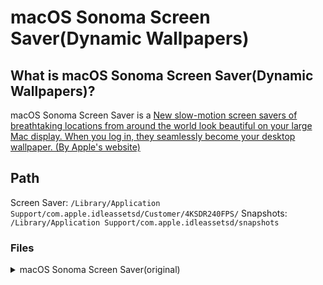# macOS Sonoma Screen Saver(Dynamic Wallpapers)

## What is macOS Sonoma Screen Saver(Dynamic Wallpapers)?

macOS Sonoma Screen Saver is a [New slow-motion screen savers of breathtaking locations from around the world look beautiful on your large Mac display. When you log in, they seamlessly become your desktop wallpaper. (By Apple's website)](https://www.apple.com/macos/sonoma/)

## Path

Screen Saver: `/Library/Application Support/com.apple.idleassetsd/Customer/4KSDR240FPS/`
Snapshots: `/Library/Application Support/com.apple.idleassetsd/snapshots`

### Files

<details>

<summary>macOS Sonoma Screen Saver(original)</summary>
| File name | Snapshot | Title | Category | Link(YouTube) | Link(Apple) |
| --------- | -------- | ----- | -------- | ------------- | ----------- |
| FE876489-CBD5-479B-A8F0-1B67F0741CEA.mov | snapshot/FE876489-CBD5-479B-A8F0-1B67F0741CEA.jpg | Sonoma Horizon | Landscape | | |
| 94DAB450-A650-4DFC-99B2-A0F0D8AD6649.mov | snapshot/94DAB450-A650-4DFC-99B2-A0F0D8AD6649.jpg | Sonoma Evening | Landscape | | |
| 097CA871-A1C2-40F7-97F0-EFAABF555BBC.mov | snapshot/097CA871-A1C2-40F7-97F0-EFAABF555BBC.jpg | Sonoma Clouds | Landscape | | |
| C3C48B18-E4AE-4A62-877D-0B0D74CDC9E0.mov | snapshot/C3C48B18-E4AE-4A62-877D-0B0D74CDC9E0.jpg | Sonoma from Above | Landscape | | |
| 12718607-0FE6-4B8C-B571-A320CDD67897.mov | snapshot/12718607-0FE6-4B8C-B571-A320CDD67897.jpg | Sonoma River | Landscape | | |
| F390FE3B-FA61-483D-BADC-2447F89951BA.mov | snapshot/F390FE3B-FA61-483D-BADC-2447F89951BA.jpg | California's Temblor Range | Landscape | | |
| 4A3590EC-FF30-41E7-85FE-210FF6112917.mov | snapshot/4A3590EC-FF30-41E7-85FE-210FF6112917.jpg | California's Carrizo Plain | Landscape | | |
| 473C2FDC-0B75-497A-B1FE-AA1863C9C885.mov | snapshot/473C2FDC-0B75-497A-B1FE-AA1863C9C885.jpg | California Wildflowers | Landscape | | |
| AA5E82B9-289A-480C-A14B-242989107275.mov | snapshot/AA5E82B9-289A-480C-A14B-242989107275.jpg | Redwoods from Above | Landscape | | |
| 97447D85-960C-4B2A-A101-048284D95853.mov | snapshot/97447D85-960C-4B2A-A101-048284D95853.jpg | Redwoods River | Landscape | | |
| 8A57476A-E177-4AAD-B317-643F681584E1.mov | snapshot/8A57476A-E177-4AAD-B317-643F681584E1.jpg | Oregon Sunset | Landscape | | |
| 15A8BC97-45AC-45DC-9AF9-313808C578BC.mov | snapshot/15A8BC97-45AC-45DC-9AF9-313808C578BC.jpg | Oregon Coastline | Landscape | | |
| AB7FC3C3-8853-45CD-AB6E-89F0985C2922.mov | snapshot/AB7FC3C3-8853-45CD-AB6E-89F0985C2922.jpg | Utah Evening | Landscape | | |
| 47BC0599-72E7-43C4-8BE1-CBCE2432E2A5.mov | snapshot/47BC0599-72E7-43C4-8BE1-CBCE2432E2A5.jpg | Arizona's Coal Mine Canyon | Landscape | | |
| D759828B-4BAB-456B-AD75-225BA238F925.mov | snapshot/D759828B-4BAB-456B-AD75-225BA238F925.jpg | Utah's Lake Powell | Landscape | | |
| 7530C83C-8F7B-42C6-BB71-5FA2ED070BEC.mov | snapshot/7530C83C-8F7B-42C6-BB71-5FA2ED070BEC.jpg | Utah's Cathedral Canyon | Landscape | | |
| A168628E-11EE-4456-AD66-E7E3E47D1B21.mov | snapshot/A168628E-11EE-4456-AD66-E7E3E47D1B21.jpg | Utah's Olympia Bar | Landscape | | |
| 100858D2-FE01-4B70-8E2D-3FCF20AFE6B5.mov | snapshot/100858D2-FE01-4B70-8E2D-3FCF20AFE6B5.jpg | Utah's Monument Valley | Landscape | | |
| 1A17ED86-9E0D-4DF2-8CF3-5AB5DB67A348.mov | snapshot/1A17ED86-9E0D-4DF2-8CF3-5AB5DB67A348.jpg | Utah's Factory Butte | Landscape | | |
| 8002C4C8-C611-4894-A068-3D3A3C03472A.mov | snapshot/8002C4C8-C611-4894-A068-3D3A3C03472A.jpg | Grand Canyon River Valley | Landscape | | |
| E334A6D2-7145-47C8-9B00-C20DED08B2D5.mov | snapshot/E334A6D2-7145-47C8-9B00-C20DED08B2D5.jpg | Grand Canyon Evening | Landscape| | |
| F9F918CD-E15F-4F01-A326-84A44650C5C9.mov | snapshot/F9F918CD-E15F-4F01-A326-84A44650C5C9.jpg | Grand Canyon Sunset | Landscape | | |
| AE0115AE-C53B-4DB9-B12F-CA4B7B630CC9.mov | snapshot/AE0115AE-C53B-4DB9-B12F-CA4B7B630CC9.jpg | Grand Canyon Sediment | Landscape | | |
| DD266E1F-5DF2-4CDB-A2EB-26CE35664657.mov | snapshot/DD266E1F-5DF2-4CDB-A2EB-26CE35664657.jpg | Grand Canyon from Above | Landscape | | |
| DDE50C77-B7CB-4488-9EB1-D1B13BF21FFE.mov | snapshot/DDE50C77-B7CB-4488-9EB1-D1B13BF21FFE.jpg | Iceland Glacier | Landscape | | |
| 2F17FCCE-6CCA-4AFA-A08A-C50BF9812DA5.mov | snapshot/2F17FCCE-6CCA-4AFA-A08A-C50BF9812DA5.jpg | Iceland Snow Caps | Landscape | | |
| 8ACF5D77-B22C-416F-B12A-72FB35E2834F.mov | snapshot/8ACF5D77-B22C-416F-B12A-72FB35E2834F.jpg | Iceland Fjord from Above | Landscape | | |
| E54D5AFE-F362-4D48-A20D-F2C21D2B5330.mov | snapshot/E54D5AFE-F362-4D48-A20D-F2C21D2B5330.jpg | Iceland Fjord | Landscape | | |
| 8590D0C5-E344-4FAC-A39A-FD7BC652AEDA.mov | snapshot/8590D0C5-E344-4FAC-A39A-FD7BC652AEDA.jpg | Iceland Coast | Landscape | | |
| D7950C0A-27B9-4034-AB5B-EDB89D41341A.mov | snapshot/D7950C0A-27B9-4034-AB5B-EDB89D41341A.jpg | Iceland Lake | Landscape | | |
| F9518D54-04A7-4793-8666-CFC114D73CE5.mov | snapshot/F9518D54-04A7-4793-8666-CFC114D73CE5.jpg | Iceland Riverbed | Landscape | | |
| 5C987900-AD53-469C-8210-CABBCCDDFCAE.mov | snapshot/5C987900-AD53-469C-8210-CABBCCDDFCAE.jpg | Patagonia Mountain | Landscape | | |
| B004358B-5A27-42E5-B49E-93FC100B2371.mov | snapshot/B004358B-5A27-42E5-B49E-93FC100B2371.jpg | Patagonia Lake | Landscape | | |
| E5D58CC2-3C52-4206-9DA2-427DC88B5896.mov | snapshot/E5D58CC2-3C52-4206-9DA2-427DC88B5896.jpg | Patagonia Range | Landscape | | |
| 25A6CFB2-3570-4448-B114-244A4E454B7A.mov | snapshot/25A6CFB2-3570-4448-B114-244A4E454B7A.jpg | Patagonia River | Landscape | | |
| EE01F02D-1413-436C-AB05-410F224A5B7B.mov | snapshot/EE01F02D-1413-436C-AB05-410F224A5B7B.jpg | Greenland Evening | Landscape | | |
| 2F52E34C-39D4-4AB1-9025-8F7141FAA720.mov | snapshot/2F52E34C-39D4-4AB1-9025-8F7141FAA720.jpg | Greenland Coast | | Landscape | |
| B8F204CE-6024-49AB-85F9-7CA2F6DCD226.mov | snapshot/B8F204CE-6024-49AB-85F9-7CA2F6DCD226.jpg | Greenland Glacier | Landscape | | |
| E487C6EF-B3FB-427B-A2BE-8CBA60F902F0.mov | snapshot/E487C6EF-B3FB-427B-A2BE-8CBA60F902F0.jpg | Yosemite Clouds | | Landscape | |
| E5799A24-1949-4E66-A17B-B5EB05F28C5D.mov | snapshot/E5799A24-1949-4E66-A17B-B5EB05F28C5D.jpg | Yosemite Silhouette | Landscape | | |
| DAD82DCE-F3AE-4AEC-8A79-1694D412FC0A.mov | snapshot/DAD82DCE-F3AE-4AEC-8A79-1694D412FC0A.jpg | Yosemite from Above | Landscape | | |
| E540DEE6-4C40-42C8-9CCC-D4CB0FAD7D7B.mov | snapshot/E540DEE6-4C40-42C8-9CCC-D4CB0FAD7D7B.jpg | Yosemite Horizon | Landscape | | |
| 8D04D70F-738B-441D-8D43-AF46B2BF8062.mov | snapshot/8D04D70F-738B-441D-8D43-AF46B2BF8062.jpg | Yosemite Snow Caps | Landscape | | |
| 81CA5ACD-E682-4D8B-A948-0F147EB6ED4F.mov | snapshot/81CA5ACD-E682-4D8B-A948-0F147EB6ED4F.jpg | Yosemite Mountains | Landscape | | |
| 4109D42A-D717-46A7-A9A2-FE53A82B25C0.mov | snapshot/4109D42A-D717-46A7-A9A2-FE53A82B25C0.jpg | Yosemite Valley | Landscape | | |
| 044AD56C-A107-41B2-90CC-E60CCACFBCF5.mov | snapshot/044AD56C-A107-41B2-90CC-E60CCACFBCF5.jpg | China Silhouette | Landscape | | |
| 22162A9B-DB90-4517-867C-C676BC3E8E95.mov | snapshot/22162A9B-DB90-4517-867C-C676BC3E8E95.jpg | China's Great Wall | Landscape | | |
| 9CCB8297-E9F5-4699-AE1F-890CFBD5E29C.mov | snapshot/9CCB8297-E9F5-4699-AE1F-890CFBD5E29C.jpg | China Paddy Field | Landscape | | |
| B876B645-3955-420E-99DF-60139E451CF3.mov | snapshot/B876B645-3955-420E-99DF-60139E451CF3.jpg | China Mountains | Landscape | | |
| D5E76230-81A3-4F65-A1BA-51B8CADED625.mov | snapshot/D5E76230-81A3-4F65-A1BA-51B8CADED625.jpg | China Mountain Cliffs | Landscape | | |
| F0236EC5-EE72-4058-A6CE-1F7D2E8253BF.mov | snapshot/F0236EC5-EE72-4058-A6CE-1F7D2E8253BF.jpg | China's Great Wall Daylight | Landscape | | |
| 258A6797-CC13-4C3A-AB35-4F25CA3BF474.mov | snapshot/258A6797-CC13-4C3A-AB35-4F25CA3BF474.jpg | Hawaii Clouds Light | Landscape | | |
| 12E0343D-2CD9-48EA-AB57-4D680FB6D0C7.mov | snapshot/12E0343D-2CD9-48EA-AB57-4D680FB6D0C7.jpg | Hawaii Coastline | Landscape | | |
| 3D729CFC-9000-48D3-A052-C5BD5B7A6842.mov | snapshot/3D729CFC-9000-48D3-A052-C5BD5B7A6842.jpg | Hawaii Ocean | Landscape | | |
| 499995FA-E51A-4ACE-8DFD-BDF8AFF6C943.mov | snapshot/499995FA-E51A-4ACE-8DFD-BDF8AFF6C943.jpg | Hawaii Valley | Landscape | | |
| 82BD33C9-B6D2-47E7-9C42-AA3B7758921A.mov | snapshot/82BD33C9-B6D2-47E7-9C42-AA3B7758921A.jpg | Hawaii Clouds Dark | Landscape | | |
| E161929C-0819-4BC2-8359-550C081C7D54.mov | snapshot/E161929C-0819-4BC2-8359-550C081C7D54.jpg | Scotland Castle | Landscape | | |
| 0C747C29-4BF8-43F6-A5CC-2E012E555341.mov | snapshot/0C747C29-4BF8-43F6-A5CC-2E012E555341.jpg | Scotland Coast | Landscape | | |
| 3954A7C4-51EC-4ABC-ABA3-6757AC91C7CF.mov | snapshot/3954A7C4-51EC-4ABC-ABA3-6757AC91C7CF.jpg | Scotland Lake| | Landscape | |
| 001C94AE-2BA4-4E77-A202-F7DE60E8B1C8.mov | snapshot/001C94AE-2BA4-4E77-A202-F7DE60E8B1C8.jpg | Liwa Dune Fields| Landscape | | |
| AFA22C08-A486-4CE8-9A13-E355B6C38559.mov | snapshot/AFA22C08-A486-4CE8-9A13-E355B6C38559.jpg | Liva Horizon | Landscape | | |
| 00BA71CD-2C54-415A-A68A-8358E677D750.mov | snapshot/00BA71CD-2C54-415A-A68A-8358E677D750.jpg | Dubai Skyline | Cityscape | | |
| 9680B8EB-CE2A-4395-AF41-402801F4D6A6.mov | snapshot/9680B8EB-CE2A-4395-AF41-402801F4D6A6.jpg | Dubai Night | Cityscape | | |
| 3FFA2A97-7D28-49EA-AA39-5BC9051B2745.mov | snapshot/3FFA2A97-7D28-49EA-AA39-5BC9051B2745.jpg | Dubai Creek | Cityscape | | |
| 876D51F4-3D78-4221-8AD2-F9E78C0FD9B9.mov | snapshot/876D51F4-3D78-4221-8AD2-F9E78C0FD9B9.jpg | Dubai from Above | Cityscape | | |
| E991AC0C-F272-44D8-88F3-05F44EDFE3AE.mov | snapshot/E991AC0C-F272-44D8-88F3-05F44EDFE3AE.jpg | Dubai Creek Harbor | Cityscape | | |
| 35693AEA-F8C4-4A80-B77D-C94B20A68956.mov | snapshot/35693AEA-F8C4-4A80-B77D-C94B20A68956.jpg | Los Angeles Overpass | Cityscape | | |
| 92E48DE9-13A1-4172-B560-29B4668A87EE.mov | snapshot/92E48DE9-13A1-4172-B560-29B4668A87EE.jpg | Los Angeles Beach | Cityscape | | |
| CE279831-1CA7-4A83-A97B-FF1E20234396.mov | snapshot/CE279831-1CA7-4A83-A97B-FF1E20234396.jpg | Los Angeles Airport | Cityscape | | |
| 89B1643B-06DD-4DEC-B1B0-774493B0F7B7.mov | snapshot/89B1643B-06DD-4DEC-B1B0-774493B0F7B7.jpg | Los Angeles Sunset | Cityscape | | |
| EC67726A-8212-4C5E-83CF-8412932740D2.mov | snapshot/EC67726A-8212-4C5E-83CF-8412932740D2.jpg | Los Angeles Hills | Cityscape | | |
| F5804DD6-5963-40DA-9FA0-39C0C6E6DEF9.mov | snapshot/F5804DD6-5963-40DA-9FA0-39C0C6E6DEF9.jpg | Los Angeles Night | Cityscape | | |
| F604AF56-EA77-4960-AEF7-82533CC1A8B3.mov | snapshot/F604AF56-EA77-4960-AEF7-82533CC1A8B3.jpg | London Evening | Cityscape | | |
| 58754319-8709-4AB0-8674-B34F04E7FFE2.mov | snapshot/58754319-8709-4AB0-8674-B34F04E7FFE2.jpg | London Skyline | Cityscape | | |
| 7F4C26C2-67C2-4C3A-8F07-8A7BF6148C97.mov | snapshot/7F4C26C2-67C2-4C3A-8F07-8A7BF6148C97.jpg | London Thames | Cityscape | | |
| A5AAFF5D-8887-42BB-8AFD-867EF557ED85.mov | snapshot/A5AAFF5D-8887-42BB-8AFD-867EF557ED85.jpg | London from Above | Cityscape | | |
| 44166C39-8566-4ECA-BD16-43159429B52F.mov | snapshot/44166C39-8566-4ECA-BD16-43159429B52F.jpg | New York Night | Cityscape | | |
| 840FE8E4-D952-4680-B1A7-AC5BACA2C1F8.mov | snapshot/840FE8E4-D952-4680-B1A7-AC5BACA2C1F8.jpg | New York Midtown | Cityscape | | |
| 3BA0CFC7-E460-4B59-A817-B97F9EBB9B89.mov | snapshot/3BA0CFC7-E460-4B59-A817-B97F9EBB9B89.jpg | New York from Above | Cityscape | | |
| 640DFB00-FBB9-45DA-9444-9F663859F4BC.mov | snapshot/640DFB00-FBB9-45DA-9444-9F663859F4BC.jpg | New York Skyline | Cityscape | | |
| 29BDF297-EB43-403A-8719-A78DA11A2948.mov | snapshot/29BDF297-EB43-403A-8719-A78DA11A2948.jpg | San Francisco Evening | Cityscape | | |
| 72B4390D-DF1D-4D51-B179-229BBAEFFF2C.mov | snapshot/72B4390D-DF1D-4D51-B179-229BBAEFFF2C.jpg | San Francisco's Gold Gate Bridge | Cityscape | | |
| 4AD99907-9E76-408D-A7FC-8429FF014201.mov | snapshot/4AD99907-9E76-408D-A7FC-8429FF014201.jpg | San Francisco's Ferry Building | Cityscape | | |
| 3E94AE98-EAF2-4B09-96E3-452F46BC114E.mov | snapshot/3E94AE98-EAF2-4B09-96E3-452F46BC114E.jpg | San Francisco Night | Cityscape | | |
| 85CE77BF-3413-4A7B-9B0F-732E96229A73.mov | snapshot/85CE77BF-3413-4A7B-9B0F-732E96229A73.jpg | San Francisco Skyline | Cityscape| | |
| DE851E6D-C2BE-4D9F-AB54-0F9CE994DC51.mov | snapshot/DE851E6D-C2BE-4D9F-AB54-0F9CE994DC51.jpg | San Francisco Bay | Cityscape | | |
| EE533FBD-90AE-419A-AD13-D7A60E2015D6.mov | snapshot/EE533FBD-90AE-419A-AD13-D7A60E2015D6.jpg | San Francisco Fog | Cityscape | | |
| FE8E1F9D-59BA-4207-B626-28E34D810D0A.mov | snapshot/FE8E1F9D-59BA-4207-B626-28E34D810D0A.jpg | Hong Kong Harbor | Cityscape | | |
| 024891DE-B7F6-4187-BFE0-E6D237702EF0.mov | snapshot/024891DE-B7F6-4187-BFE0-E6D237702EF0.jpg | Hong Kong Skyline | Cityscape | | |
| C8559883-6F3E-4AF2-8960-903710CD47B7.mov | snapshot/C8559883-6F3E-4AF2-8960-903710CD47B7.jpg | Hong Kong Horizon | Cityscape | | |
| E99FA658-A59A-4A2D-9F3B-58E7BDC71A9A.mov | snapshot/E99FA658-A59A-4A2D-9F3B-58E7BDC71A9A.jpg | Hong Kong Night | Cityscape | | |
| C7AD3D0A-7EDF-412C-A237-B3C9D27381A1.mov | snapshot/C7AD3D0A-7EDF-412C-A237-B3C9D27381A1.jpg | Alaskan Jellies Light | Underwater | | |
| C6DC4E54-1130-44F8-AF6F-A551D8E8A181.mov | snapshot/C6DC4E54-1130-44F8-AF6F-A551D8E8A181.jpg | Alaskan Jellies Dark | Underwater | | |
| 27A37B0F-738D-4644-A7A4-E33E7A6C1175.mov | snapshot/27A37B0F-738D-4644-A7A4-E33E7A6C1175.jpg | California Dolphin Pod | Underwater | | |
| EB3F48E7-D30F-4079-858F-1A61331D5026.mov | snapshot/EB3F48E7-D30F-4079-858F-1A61331D5026.jpg | California Kelp Forest | Underwater | | |
| 8C31B06F-91A4-4F7C-93ED-56146D7F48B9.mov | snapshot/8C31B06F-91A4-4F7C-93ED-56146D7F48B9.jpg | Tahiti Coast | Underwater | | |
| 149E7795-DBDA-4F5D-B39A-14712F841118.mov | snapshot/149E7795-DBDA-4F5D-B39A-14712F841118.jpg | Tahiti Waves Mist | Underwater | | |
| 83C65C90-270C-4490-9C69-F51FE03D7F06.mov | snapshot/83C65C90-270C-4490-9C69-F51FE03D7F06.jpg | Seal Pod | Underwater | | |
| F07CC61B-30FC-4614-BDAD-3240B61F6793.mov | snapshot/F07CC61B-30FC-4614-BDAD-3240B61F6793.jpg | Palau Coral Colors | Underwater | | |
| 2B30E324-E4FF-4CC1-BA45-A958C2D2B2EC.mov | snapshot/2B30E324-E4FF-4CC1-BA45-A958C2D2B2EC.jpg | Barracuda Battery | Underwater | | |
| BA4ECA11-592F-4727-9221-D2A32A16EB28.mov | snapshot/BA4ECA11-592F-4727-9221-D2A32A16EB28.jpg | Palau Jellies Dark | Underwater | | |
| EC3DC957-D4C2-4732-AACE-7D0C0F390EC8.mov | snapshot/EC3DC957-D4C2-4732-AACE-7D0C0F390EC8.jpg | Palau Jellies Light | Underwater | | |
| E580E5A5-0888-4BE8-A4CA-F74A18A643C3.mov | snapshot/E580E5A5-0888-4BE8-A4CA-F74A18A643C3.jpg | Palau Jellies Blue | Underwater | | |
| DD47D8E1-CB66-4C12-BFEA-2ADB0D8D1E2E.mov | snapshot/DD47D8E1-CB66-4C12-BFEA-2ADB0D8D1E2E.jpg | Humpback Whale | Underwater | | |
| 537A4DAB-83B0-4B66-BCD1-05E5DBB4A268.mov | snapshot/537A4DAB-83B0-4B66-BCD1-05E5DBB4A268.jpg | Jack School | Underwater | | |
| CE9B5D5B-B6E7-47C5-8C04-59BF182E98FB.mov | snapshot/CE9B5D5B-B6E7-47C5-8C04-59BF182E98FB.jpg | Costa Rica Dolphin Pod | Underwater | | |
| 687D03A2-18A5-4181-8E85-38F3A13409B9.mov | snapshot/687D03A2-18A5-4181-8E85-38F3A13409B9.jpg | Bumpheads | Underwater | | |
| 58C75C62-3290-47B8-849C-56A583173570.mov | snapshot/58C75C62-3290-47B8-849C-56A583173570.jpg | Cownose Rays | Underwater | | |
| 3716DD4B-01C0-4F5B-8DD6-DB771EC472FB.mov | snapshot/3716DD4B-01C0-4F5B-8DD6-DB771EC472FB.jpg | Gray Reef Sharks | Underwater | | |
| 6143116D-03BB-485E-864E-A8CF58ACF6F1.mov | snapshot/6143116D-03BB-485E-864E-A8CF58ACF6F1.jpg | Kelp Dark | Underwater | | |
| 82175C1F-153C-4EC8-AE37-2860EA828004.mov | snapshot/82175C1F-153C-4EC8-AE37-2860EA828004.jpg | Red Sea Coral from Above | Underwater | | |
| 581A4F1A-2B6D-468C-A1BE-6F473F06D10B.mov | snapshot/581A4F1A-2B6D-468C-A1BE-6F473F06D10B.jpg | Sea Stars | Underwater | | |
| F439B0A7-D18C-4B14-9681-6520E6A74FE9.mov | snapshot/F439B0A7-D18C-4B14-9681-6520E6A74FE9.jpg | Middle East | Earth | | |
| 2F72BC1E-3D76-456C-81EB-842EBA488C27.mov | snapshot/2F72BC1E-3D76-456C-81EB-842EBA488C27.jpg | North Africa | Earth | | |
| 4F881F8B-A7D9-4FDB-A917-17BF6AC5A589.mov | snapshot/4F881F8B-A7D9-4FDB-A917-17BF6AC5A589.jpg | Caribbean | Earth | | |
| 03EC0F5E-CCA8-4E0A-9FEC-5BD1CE151182.mov | snapshot/03EC0F5E-CCA8-4E0A-9FEC-5BD1CE151182.jpg | Antarctica's Southern Lights | Earth | | |
| 64D11DAB-3B57-4F14-AD2F-E59A9282FA44.mov | snapshot/64D11DAB-3B57-4F14-AD2F-E59A9282FA44.jpg | North Atlantic | Earth | | |
| 7C643A39-C0B2-4BA0-8BC2-2EAA47CC580E.mov | snapshot/7C643A39-C0B2-4BA0-8BC2-2EAA47CC580E.jpg | Europe Night | Earth | | |
| D5CFB2FF-5F8C-4637-816B-3E42FC1229B8.mov | snapshot/D5CFB2FF-5F8C-4637-816B-3E42FC1229B8.jpg | Caribbean Islands | Earth | | |
| 1088217C-1410-4CF7-BDE9-8F573A4DBCD9.mov | snapshot/1088217C-1410-4CF7-BDE9-8F573A4DBCD9.jpg | Caribbean Sea | Earth | | |
| 63C042F0-90EF-4A95-B7CC-CC9A64BF8421.mov | snapshot/63C042F0-90EF-4A95-B7CC-CC9A64BF8421.jpg | West Africa | Earth | | |
| 009BA758-7060-4479-8EE8-FB9B40C8FB97.mov | snapshot/009BA758-7060-4479-8EE8-FB9B40C8FB97.jpg | East Asia | Earth | | |
| E5DB138A-F04E-4619-B896-DE5CB538C534.mov | snapshot/E5DB138A-F04E-4619-B896-DE5CB538C534.jpg | Southern Europe Night | Earth | | |
| A837FA8C-C643-4705-AE92-074EFDD067F7.mov | snapshot/A837FA8C-C643-4705-AE92-074EFDD067F7.jpg | Africa | Earth | | |
| B1B5DDC5-73C8-4920-8133-BACCE38A08DE.mov | snapshot/B1B5DDC5-73C8-4920-8133-BACCE38A08DE.jpg | New York | Earth | | |
| 737E9E24-49BE-4104-9B72-F352DE1AD2BF.mov | snapshot/737E9E24-49BE-4104-9B72-F352DE1AD2BF.jpg | North America Aurora | Earth | | |
| 3C4678E4-4D3D-4A40-8817-77752AEA62EB.mov | snapshot/3C4678E4-4D3D-4A40-8817-77752AEA62EB.jpg | Nile Delta | Earth | | |
| 7719B48A-2005-4011-9280-2F64EEC6FD91.mov | snapshot/7719B48A-2005-4011-9280-2F64EEC6FD91.jpg | Southern California | Earth | | |
| 78911B7E-3C69-47AD-B635-9C2486F6301D.mov | snapshot/78911B7E-3C69-47AD-B635-9C2486F6301D.jpg | New Zealand | Earth | | |
| E556BBC5-D0A0-4DB1-AC77-BC76E4A526F4.mov | snapshot/E556BBC5-D0A0-4DB1-AC77-BC76E4A526F4.jpg | Sahara | Earth | | |
| 87060EC2-D006-4102-98CC-3005C68BB343.mov | snapshot/87060EC2-D006-4102-98CC-3005C68BB343.jpg | South Africa | Earth | | |
| 6324F6EB-E0F1-468F-AC2E-A983EBDDD53B.mov | snapshot/6324F6EB-E0F1-468F-AC2E-A983EBDDD53B.jpg | China Night | Earth | | |
| 12318CCB-3F78-43B7-A854-EFDCCE5312CD.mov | snapshot/12318CCB-3F78-43B7-A854-EFDCCE5312CD.jpg | California | Earth | | |
| 81337355-E156-4242-AAF4-711768D30A54.mov | snapshot/81337355-E156-4242-AAF4-711768D30A54.jpg | Australia | Earth | | |

</details>
